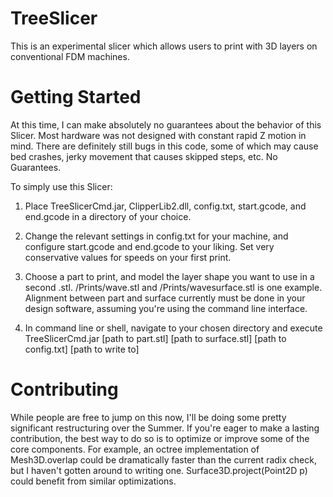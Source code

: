TreeSlicer
==========

This is an experimental slicer which allows users to print with 3D layers on conventional FDM machines.

Getting Started
==========
At this time, I can make absolutely no guarantees about the behavior of this Slicer. Most hardware was not designed with constant rapid Z motion in mind. There are definitely still bugs in this code, some of which may cause bed crashes, jerky movement that causes skipped steps, etc. No Guarantees.

To simply use this Slicer:


1. Place TreeSlicerCmd.jar, ClipperLib2.dll, config.txt, start.gcode, and end.gcode in a directory of your choice.

2. Change the relevant settings in config.txt for your machine, and configure start.gcode and end.gcode to your liking. Set very conservative values for speeds on your first print. 

3. Choose a part to print, and model the layer shape you want to use in a second .stl. /Prints/wave.stl and /Prints/wavesurface.stl is one example. Alignment between part and surface currently must be done in your design software, assuming you're using the command line interface.

4. In command line or shell, navigate to your chosen directory and execute TreeSlicerCmd.jar [path to part.stl] [path to surface.stl] [path to config.txt] [path to write to]

Contributing
==========
While people are free to jump on this now, I'll be doing some pretty significant restructuring over the Summer. If you're eager to make a lasting contribution, the best way to do so is to optimize or improve some of the core components. For example, an octree implementation of Mesh3D.overlap could be dramatically faster than the current radix check, but I haven't gotten around to writing one. Surface3D.project(Point2D p) could benefit from similar optimizations.

